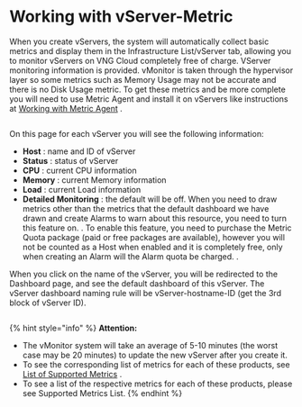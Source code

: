 # Working with vServer-Metric

When you create vServers, the system will automatically collect basic metrics and display them in the Infrastructure List/vServer tab, allowing you to monitor vServers on VNG Cloud completely free of charge. VServer monitoring information is provided. vMonitor is taken through the hypervisor layer so some metrics such as Memory Usage may not be accurate and there is no Disk Usage metric. To get these metrics and be more complete you will need to use Metric Agent and install it on vServers like instructions at [Working with Metric Agent](https://docs-vngcloud-vn.translate.goog/vng-cloud-document/v/vn/vmonitor/dashboards/metrics/lam-viec-voi-metric-agent) .

<figure><img src="https://docs.vngcloud.vn/~gitbook/image?url=https%3A%2F%2F3672463924-files.gitbook.io%2F%7E%2Ffiles%2Fv0%2Fb%2Fgitbook-x-prod.appspot.com%2Fo%2Fspaces%252FB0NrrrdJdpYOYzRkbWp5%252Fuploads%252FL8sYpKlseELLqTDL0pGI%252Fimage.png%3Falt%3Dmedia%26token%3D1f961a98-6ee2-4945-b012-1c2bb4bca1af&#x26;width=768&#x26;dpr=4&#x26;quality=100&#x26;sign=af472389&#x26;sv=1" alt=""><figcaption></figcaption></figure>

On this page for each vServer you will see the following information:

* **Host** : name and ID of vServer
* **Status** : status of vServer
* **CPU** : current CPU information
* **Memory** : current Memory information
* **Load** : current Load information
* **Detailed Monitoring** : the default will be off. When you need to draw metrics other than the metrics that the default dashboard we have drawn and create Alarms to warn about this resource, you need to turn this feature on. . To enable this feature, you need to purchase the Metric Quota package (paid or free packages are available), however you will not be counted as a Host when enabled and it is completely free, only when creating an Alarm will the Alarm quota be charged. .

When you click on the name of the vServer, you will be redirected to the Dashboard page, and see the default dashboard of this vServer. The vServer dashboard naming rule will be vServer-hostname-ID (get the 3rd block of vServer ID).

<figure><img src="https://docs.vngcloud.vn/~gitbook/image?url=https%3A%2F%2F3672463924-files.gitbook.io%2F%7E%2Ffiles%2Fv0%2Fb%2Fgitbook-x-prod.appspot.com%2Fo%2Fspaces%252FB0NrrrdJdpYOYzRkbWp5%252Fuploads%252Fl0JoHESoKtZLIiijnNP3%252Fimage.png%3Falt%3Dmedia%26token%3D82a94cbd-4cf6-4315-8c8e-da881d8631ab&#x26;width=768&#x26;dpr=4&#x26;quality=100&#x26;sign=547a893d&#x26;sv=1" alt=""><figcaption></figcaption></figure>

{% hint style="info" %}
**Attention:**

* The vMonitor system will take an average of 5-10 minutes (the worst case may be 20 minutes) to update the new vServer after you create it.
* To see the corresponding list of metrics for each of these products, see [List of Supported Metrics](https://docs-vngcloud-vn.translate.goog/vng-cloud-document/v/vn/vmonitor/dashboards/metrics/danh-sach-metrics-ho-tro) .
* To see a list of the respective metrics for each of these products, please see Supported Metrics List.
{% endhint %}
